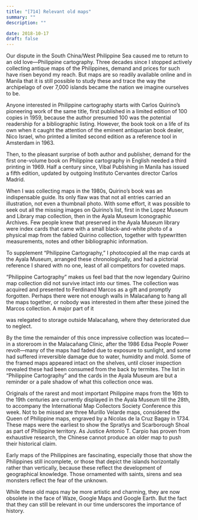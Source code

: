 ```yaml
---
title: "[714] Relevant old maps"
summary: ""
description: ""

date: 2018-10-17
draft: false
---
```


Our dispute in the South China/West Philippine Sea caused me to return to an old love—Philippine cartography. Three decades since I stopped actively collecting antique maps of the Philippines, demand and prices for such have risen beyond my reach. But maps are so readily available online and in Manila that it is still possible to study these and trace the way the archipelago of over 7,000 islands became the nation we imagine ourselves to be.

Anyone interested in Philippine cartography starts with Carlos Quirino’s pioneering work of the same title, first published in a limited edition of 100 copies in 1959, because the author presumed 100 was the potential readership for a bibliographic listing. However, the book took on a life of its own when it caught the attention of the eminent antiquarian book dealer, Nico Israel, who printed a limited second edition as a reference tool in Amsterdam in 1963.

Then, to the pleasant surprise of both author and publisher, demand for the first one-volume book on Philippine cartography in English needed a third printing in 1969. Half a century since, Vibal Publishing in Manila has issued a fifth edition, updated by outgoing Instituto Cervantes director Carlos Madrid.

When I was collecting maps in the 1980s, Quirino’s book was an indispensable guide. Its only flaw was that not all entries carried an illustration, not even a thumbnail photo. With some effort, it was possible to seek out all the missing images on Quirino’s list, first in the Lopez Museum and Library map collection, then in the Ayala Museum Iconographic Archives. Few people knew that preserved in the Ayala Museum library were index cards that came with a small black-and-white photo of a physical map from the fabled Quirino collection, together with typewritten measurements, notes and other bibliographic information.

To supplement “Philippine Cartography,” I photocopied all the map cards at the Ayala Museum, arranged these chronologically, and had a pictorial reference I shared with no one, least of all competitors for coveted maps.

“Philippine Cartography” makes us feel bad that the now legendary Quirino map collection did not survive intact into our times. The collection was acquired and presented to Ferdinand Marcos as a gift and promptly forgotten. Perhaps there were not enough walls in Malacañang to hang all the maps together, or nobody was interested in them after these joined the Marcos collection. A major part of it

was relegated to storage outside Malacañang, where they deteriorated due to neglect.

By the time the remainder of this once impressive collection was located—in a storeroom in the Malacañang Clinic, after the 1986 Edsa People Power revolt—many of the maps had faded due to exposure to sunlight, and some had suffered irreversible damage due to water, humidity and mold. Some of the framed maps appeared intact on the shelves, until closer inspection revealed these had been consumed from the back by termites. The list in “Philippine Cartography” and the cards in the Ayala Museum are but a reminder or a pale shadow of what this collection once was.

Originals of the rarest and most important Philippine maps from the 16th to the 19th centuries are currently displayed in the Ayala Museum till the 28th, to accompany the International Map Collectors Society Conference this week. Not to be missed are three Murillo Velarde maps, considered the Queen of Philippine maps, engraved by a Nicolas de la Cruz Bagay in 1734. These maps were the earliest to show the Spratlys and Scarborough Shoal as part of Philippine territory. As Justice Antonio T. Carpio has proven from exhaustive research, the Chinese cannot produce an older map to push their historical claim.

Early maps of the Philippines are fascinating, especially those that show the Philippines still incomplete, or those that depict the islands horizontally rather than vertically, because these reflect the development of geographical knowledge. Those ornamented with saints, sirens and sea monsters reflect the fear of the unknown.

While these old maps may be more artistic and charming, they are now obsolete in the face of Waze, Google Maps and Google Earth. But the fact that they can still be relevant in our time underscores the importance of history.
